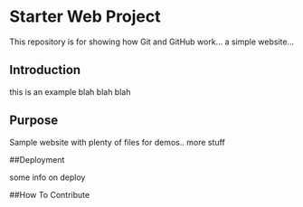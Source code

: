 # Starter Web Project

This repository is for showing how Git and GitHub work... a simple website... 

## Introduction 

this is an example blah blah blah 

## Purpose

Sample website with plenty of files for demos.. more stuff

##Deployment

some info on deploy

##How To Contribute